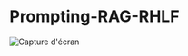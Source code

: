 # Prompting-RAG-RHLF
![Capture d'écran](/Users/mba/Desktop/Retrieval-Augmented-Generation-RAG-KV-1.jpg)
